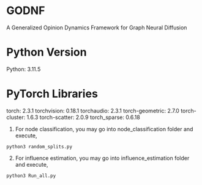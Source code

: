 # GODNF
A Generalized Opinion Dynamics Framework for Graph Neural Diffusion

# Python Version

Python: 3.11.5

# PyTorch Libraries

torch: 2.3.1
torchvision: 0.18.1
torchaudio: 2.3.1
torch-geometric: 2.7.0
torch-cluster: 1.6.3
torch-scatter: 2.0.9
torch_sparse: 0.6.18

1. For node classification, you may go into node_classification folder and execute,
```
python3 random_splits.py 
```


2. For influence estimation, you may go into influence_estimation folder and execute,
```
python3 Run_all.py 
